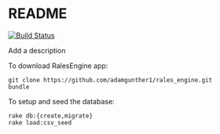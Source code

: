 # README
[![Build Status](https://semaphoreci.com/api/v1/adamgunther1/rales_engine/branches/master/shields_badge.svg)](https://semaphoreci.com/adamgunther1/rales_engine)

Add a description

To download RalesEngine app:
```
git clone https://github.com/adamgunther1/rales_engine.git
bundle
```

To setup and seed the database:
```
rake db:{create,migrate}
rake load:csv_seed
```
